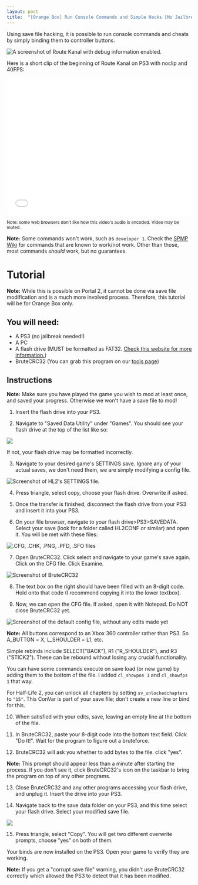 ```yaml
---
layout: post
title:  "[Orange Box] Run Console Commands and Simple Hacks [No Jailbreak Needed]"
---
```


Using save file hacking, it is possible to run console commands and cheats by simply binding them to controller buttons.

![A screenshot of Route Kanal with debug information enabled.](Screenshot.png)

Here is a short clip of the beginning of Route Kanal on PS3 with noclip and 40FPS:

<iframe src="demoreel.mp4" width="600" height="371" frameborder="0" style="max-width:100%; vertical-align:middle; text-align:center;" allowfullscreen></iframe>

<small>Note: some web browsers don't like how this video's audio is encoded. Video may be muted.</small>

**Note:** Some commands won't work, such as `developer 1`. Check the [SPMP Wiki](https://sourcespmp.github.io/wiki/PS3/The%20Orange%20Box/index.html) for commands that are known to work/not work. Other than those, most commands *should* work, but no guarantees.

# Tutorial

**Note:** While this is possible on Portal 2, it cannot be done via save file modification and is a much more involved process. Therefore, this tutorial will be for Orange Box only.

## You will need:
- A PS3 (no jailbreak needed!)
- A PC
- A flash drive (MUST be formatted as FAT32. [Check this website for more information.](https://www.freecodecamp.org/news/how-to-format-a-usb-drive-to-fat32-on-windows-10/))
- BruteCRC32 (You can grab this program on our [tools page](/tools-of-the-trade/))

## Instructions

**Note:** Make sure you have played the game you wish to mod at least once, and saved your progress. Otherwise we won't have a save file to mod!

1) Insert the flash drive into your PS3.

2) Navigate to "Saved Data Utility" under "Games". You should see your flash drive at the top of the list like so:

![](../postassets/old/PS3ss1.png)

If not, your flash drive may be formatted incorrectly.

3) Navigate to your desired game's SETTINGS save. Ignore any of your actual saves, we don't need them, we are simply modifying a config file.

![Screenshot of HL2's SETTINGS file.](PS3ss2.png)

4) Press triangle, select copy, choose your flash drive. Overwrite if asked.

5) Once the transfer is finished, disconnect the flash drive from your PS3 and insert it into your PS3.

6) On your file browser, navigate to your flash drive>PS3>SAVEDATA. Select your save (look for a folder called HL2CONF or similar) and open it. You will be met with these files:

![.CFG, .CHK, .PNG, .PFD, .SFO files](pcss1.png)

7) Open BruteCRC32. Click select and navigate to your game's save again. Click on the CFG file. Click Examine.

![Screenshot of BruteCRC32](pcss2.png)

8) The text box on the right should have been filled with an 8-digit code. Hold onto that code (I recommend copying it into the lower textbox).

9) Now, we can open the CFG file. If asked, open it with Notepad. Do NOT close BruteCRC32 yet.

![Screenshot of the default config file, without any edits made yet](pcss3.png)

**Note:** All buttons correspond to an Xbox 360 controller rather than PS3. So A_BUTTON = X, L_SHOULDER = L1, etc.

Simple rebinds include SELECT("BACK"), R1 ("R_SHOULDER"), and R3 ("STICK2"). These can be rebound without losing any crucial functionality. 

You can have some commands execute on save load (or new game) by adding them to the bottom of the file. I added `cl_showpos 1` and `cl_showfps 1` that way.

For Half-Life 2, you can unlock all chapters by setting `sv_unlockedchapters` to `"15"`. This ConVar is part of your save file; don't create a new line or bind for this.

10) When satisfied with your edits, save, leaving an empty line at the bottom of the file.

11) In BruteCRC32, paste your 8-digit code into the bottom text field. Click "Do It!". Wait for the program to figure out a bruteforce.

12) BruteCRC32 will ask you whether to add bytes to the file. click "yes".

**Note:** This prompt should appear less than a minute after starting the process. If you don't see it, click BruteCRC32's icon on the taskbar to bring the program on top of any other programs.

13) Close BruteCRC32 and any other programs accessing your flash drive, and unplug it. Insert the drive into your PS3. 

14) Navigate back to the save data folder on your PS3, and this time select your flash drive. Select your modified save file.

![](../postassets/old/PS3ss3.png)

15) Press triangle, select "Copy". You will get two different overwrite prompts, choose "yes" on both of them.

Your binds are now installed on the PS3. Open your game to verify they are working.

**Note:** If you get a "corrupt save file" warning, you didn't use BruteCRC32 correctly which allowed the PS3 to detect that it has been modified. 